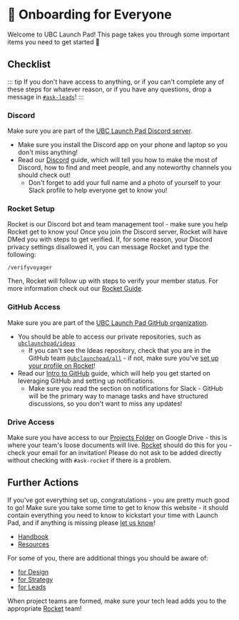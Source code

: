 # 🚀 Onboarding for Everyone

Welcome to UBC Launch Pad! This page takes you through some important items you need to get started 💪

## Checklist

::: tip
If you don't have access to anything, or if you can't complete any of these steps for whatever reason, or if you have any questions, drop a message in [`#ask-leads`](https://ubclaunchpad.slack.com/messages/CK935RD3Q/)!
:::

### Discord

Make sure you are part of the [UBC Launch Pad Discord server](https://ubclaunchpad.slack.com/).

- Make sure you install the Discord app on your phone and laptop so you don't miss anything!
- Read our [Discord](../tools/discord.md) guide, which will tell you how to make the most of Discord, how to find and meet people, and any noteworthy channels you should check out!
  - Don't forget to add your full name and a photo of yourself to your Slack profile to help everyone get to know you!

### Rocket Setup

Rocket is our Discord bot and team management tool - make sure you help Rocket get to know you! Once you join the Discord server, Rocket will have DMed you with steps to get verified. If, for some reason, your Discord privacy settings disallowed it, you can message Rocket and type the following:

```
/verifyvoyager
```

Then, Rocket will follow up with steps to verify your member status. For more information check out our [Rocket Guide](../tools/rocket.md).

### GitHub Access

Make sure you are part of the [UBC Launch Pad GitHub organization](https://github.com/ubclaunchpad/).

- You should be able to access our private repositories, such as [`ubclaunchpad/ideas`](https://github.com/ubclaunchpad/ideas)
  - If you can't see the Ideas repository, check that you are in the GitHub team [`@ubclaunchpad/all`](https://github.com/orgs/ubclaunchpad/teams/all) - if not, make sure you've [set up your profile on Rocket](#rocket-setup)!
- Read our [Intro to GitHub](../tools/github.md) guide, which will help you get started on leveraging GitHub and setting up notifications.
  - Make sure you read the section on notifications for Slack - GitHub will be the primary way to manage tasks and have structured discussions, so you don't want to miss any updates!

### Drive Access

Make sure you have access to our [Projects Folder](https://drive.google.com/drive/u/0/folders/18piFDBdAUuZAOf9xOgpf2_HBUuVNae0S) on Google Drive - this is where your team's loose documents will live. [Rocket](#rocket-setup) should do this for you - check your email for an invitation! Please do not ask to be added directly without checking with `#ask-rocket` if there is a problem.

## Further Actions

If you've got everything set up, congratulations - you are pretty much good to go! Make sure you take some time to get to know this website - it should contain everything you need to know to kickstart your time with Launch Pad, and if anything is missing please [let us know](https://github.com/ubclaunchpad/docs/issues/new)!

- [Handbook](../README.md)
- [Resources](../../resources/README.md)

For some of you, there are additional things you should be aware of:

- [for Design](./design.md)
- [for Strategy](./strategy.md)
- [for Leads](./leads.md)

When project teams are formed, make sure your tech lead adds you to the appropriate [Rocket](/handbook/tools/slack#rocket) team!
